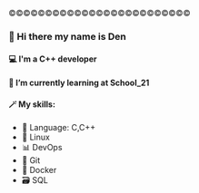 ©©©©©©©©©©©©©©©©©©©©©©©©©
### 👋 Hi there my name is Den 
#### 💻 I'm a C++ developer 
#### 🏫 I’m currently learning at School_21  
#### 🪄 My skills: 
- 🐘 Language: C,C++ 
- 🐧 Linux 
- 📊 DevOps 
- 🌿 Git 
- 🐳 Docker 
- 🗃️ SQL 

<!--
**DanyaKalinkov/DanyaKalinkov** is a ✨ _special_ ✨ repository because its `README.md` (this file) appears on your GitHub profile.

Here are some ideas to get you started:

- 🔭 I’m currently working on ...
- 🌱 I’m currently learning...
- 👯 I’m looking to collaborate on ...
- 🤔 I’m looking for help with ...
- 💬 Ask me about ...
- 📫 How to reach me: ...
- 😄 Pronouns: ...
- ⚡ Fun fact: ...
-->
